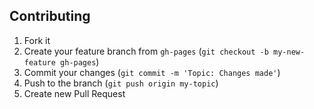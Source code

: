 ## Contributing

1. Fork it
2. Create your feature branch from `gh-pages` (`git checkout -b my-new-feature gh-pages`)
3. Commit your changes (`git commit -m 'Topic: Changes made'`)
4. Push to the branch (`git push origin my-topic`)
5. Create new Pull Request
